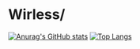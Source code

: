 # Wirless/

[![Anurag's GitHub stats](https://github-readme-stats.vercel.app/api?username=wirless)](https://github.com/anuraghazra/github-readme-stats)
[![Top Langs](https://github-readme-stats.vercel.app/api/top-langs/?username=wirless)](https://github.com/anuraghazra/github-readme-stats)
